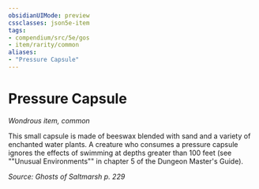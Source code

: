 ```yaml
---
obsidianUIMode: preview
cssclasses: json5e-item
tags:
- compendium/src/5e/gos
- item/rarity/common
aliases: 
- "Pressure Capsule"
---
```

# Pressure Capsule
*Wondrous item, common*  


This small capsule is made of beeswax blended with sand and a variety of enchanted water plants. A creature who consumes a pressure capsule ignores the effects of swimming at depths greater than 100 feet (see ""Unusual Environments"" in chapter 5 of the Dungeon Master's Guide).

*Source: Ghosts of Saltmarsh p. 229*